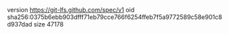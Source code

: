 version https://git-lfs.github.com/spec/v1
oid sha256:0375b6ebb903dfff71eb79cce766f6254ffeb7f5a9772589c58e901c8d937dad
size 47178
